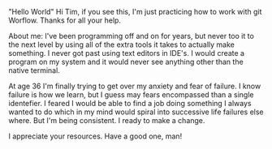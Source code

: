 "Hello World"
Hi Tim, if you see this, I'm just practicing how to work with git Worflow.  Thanks for all your help.

About me:
I've been programming off and on for years, but never too it to the next level by using all of the extra tools it takes to actually make something. I never got past using text editors in IDE's. I would create a program on my system and it would never see anything other than the native terminal.  

At age 36 I'm finally trying to get over my anxiety and fear of failure. I know failure is how we learn, but I guess may fears encompassed than a single identefier.  I feared I would be able to find a job doing something I always wanted to do which in my mind would spiral into successive life failures else where.  But I'm being consistent. I ready to make a change.

I appreciate your resources.  Have a good one, man!
